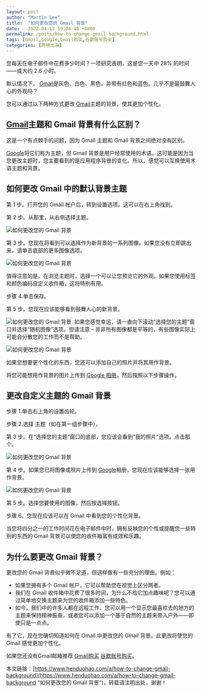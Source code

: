 ```yaml
---
layout: post  
author: "Martin Lee"  
title:  "如何更改您的 Gmail 背景"  
date:   2022-04-12 19:04:48 +0800  
permalink: /posts/how-to-change-gmail-background.html  
tags: [Gmail,Google,Gmail购买,谷歌账号购买]  
categories: [跨境出海]  
---
```

您每天在电子邮件中花费多少时间？一项研究表明，这是您一天中 28% 的时间——或大约 2.6 小时。

默认情况下， [Gmail](https://www.henduohao.com/tag/gmail "Gmail是Google的免费网络邮件服务，也是世界上用户量最多的邮箱。")是灰色、白色、黑色，并带有红色和蓝色。几乎不是最鼓舞人心的外观吗？

您可以通过以下两种方式更改 [Gmail](https://www.henduohao.com/tag/gmail "Gmail是Google的免费网络邮件服务，也是世界上用户量最多的邮箱。")主题的背景，使其更加个性化。

## [Gmail](https://www.henduohao.com/tag/gmail "Gmail是Google的免费网络邮件服务，也是世界上用户量最多的邮箱。")主题和 Gmail 背景有什么区别？

这是一个有点棘手的问题，因为 Gmail 主题和 Gmail 背景之间绝对没有区别。

[Google](https://www.henduohao.com/tag/google "Google（中文譯名：谷歌）為Alphabet（字母控股）的子公司，业务范围涵盖互联网广告、互联网搜索、云计算等领域，全球最大的搜索引擎。")将它们称为主题，但 Gmail 背景是用户经常使用的术语。这可能是因为当您更改主题时，您主要看到的是应用程序背景的变化。所以，感觉可以互换使用术语主题和背景。 

## 如何更改 Gmail 中的默认背景主题

第 1 步。打开您的 Gmail 帐户后，转到设置选项。这可以在右上角找到。

第 2 步。从那里，从右侧选择主题。

![如何更改您的 Gmail 背景](https://p3-juejin.byteimg.com/tos-cn-i-k3u1fbpfcp/9a70d9b223834a05bc74653b24975cd2~tplv-k3u1fbpfcp-zoom-1.image)

第 3 步。您现在将看到可以选择作为新背景的一系列图像。如果您没有立即跳出来，请单击底部的更多图像选项。

![如何更改您的 Gmail 背景](https://p3-juejin.byteimg.com/tos-cn-i-k3u1fbpfcp/7bf87d3f4e3c49a18e1c70ded1bf87c0~tplv-k3u1fbpfcp-zoom-1.image)

值得注意的是，在浏览主题时，选择一个可以让您预览它的外观。如果您使用标签和颜色编码自定义收件箱，这将特别有用。

步骤 4.单击保存。

第 5 步。您现在应该能够看到鼓舞人心的新背景。

![如何更改您的 Gmail 背景](https://p3-juejin.byteimg.com/tos-cn-i-k3u1fbpfcp/bd330737733b473bacad7e1232283d00~tplv-k3u1fbpfcp-zoom-1.image) 
如果您感觉幸运，请一直向下滚动“选择您的主题”窗口并选择“随机图像”选项。但请注意 - 并非所有图像都是平等的，有些图像实际上可能会分散您的工作而不是帮助。

![如何更改您的 Gmail 背景](https://p3-juejin.byteimg.com/tos-cn-i-k3u1fbpfcp/dc229d74d2874161ad4a28ccf771b4ab~tplv-k3u1fbpfcp-zoom-1.image)

如果您想要更个性化的东西，您还可以添加自己的照片并将其用作背景。

将您可能想用作背景的图片上传到 [Google 相册](https://www.google.com/photos/about/)，然后按照以下步骤操作。

## 更改自定义主题的 Gmail 背景

步骤 1.单击右上角的设置齿轮。

步骤 2.选择 主题（如在第一组步骤中）。

第 3 步。在“选择您的主题”窗口的底部，您应该会看到“我的照片”选项。点击那个。

![如何更改您的 Gmail 背景](https://p3-juejin.byteimg.com/tos-cn-i-k3u1fbpfcp/edffdaa4da934d1f9fa4877539e01400~tplv-k3u1fbpfcp-zoom-1.image)

第 4 步。如果您已将图像或照片上传到 [Google](https://www.henduohao.com/tag/google "Google（中文譯名：谷歌）為Alphabet（字母控股）的子公司，业务范围涵盖互联网广告、互联网搜索、云计算等领域，全球最大的搜索引擎。")相册，您现在应该能够选择一张用作背景。

![如何更改您的 Gmail 背景](https://p3-juejin.byteimg.com/tos-cn-i-k3u1fbpfcp/c7815e45570b46b8805be60dd104fdaf~tplv-k3u1fbpfcp-zoom-1.image)

第 5 步。选择您要使用的图像，然后按选择按钮。

步骤 6。您现在应该可以在 Gmail 中看到您的个性化背景。

当您将四分之一的工作时间花在电子邮件中时，拥有反映您的个性或提醒您一些特别的东西的 Gmail 背景可以使您的收件箱富有成效和乐趣。

## 为什么要更改 Gmail 背景？

更改您的 Gmail 背景似乎微不足道，但这样做有一些充分的理由。例如：

-   如果您拥有多个 Gmail 帐户，它可以帮助您在视觉上区分两者。
-   我们在 Gmail 收件箱中花费了很多时间，为什么不给它加点趣味呢？您可以通过简单地交换主题来为您的收件箱添加一些特色。
-   如今，我们中的许多人都在远程工作，您可以用一个显示您最喜欢去的地方的主题来保持精神振奋，或者您可以添加一个基于自然的主题来带入户外——即使只是一点点。

有了它，现在您确切知道如何在 Gmail 中更改您的 Gmail 背景。此更改将使您的 Gmail 感觉更加个性化。

如果您还没有Gmail邮箱推荐 [Gmail购买](https://www.henduohao.com/tag/buy-gmail "Gmail邮箱购买 谷歌邮箱购买 Gmail购买 Google账号购买") [谷歌账号购买](https://www.henduohao.com/tag/buy-google-account "Gmail邮箱购买 谷歌邮箱购买 Gmail购买 Google账号购买")。

本文链接：[https://www.henduohao.com/a/how-to-change-gmail-background](https://www.henduohao.com/a/how-to-change-gmail-background "如何更改您的 Gmail 背景")，转载请注明出处，谢谢！